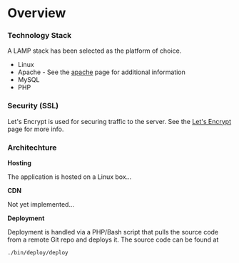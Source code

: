 # Overview 

### Technology Stack 

A LAMP stack has been selected as the platform of choice. 

* Linux 
* Apache - See the [apache](./platform/apache) page for additional information
* MySQL
* PHP

### Security (SSL)

Let's Encrypt is used for securing traffic to the server. See the [Let's Encrypt](./platform/lets-encrypt) page for more info. 

### Architechture 

**Hosting** 

The application is hosted on a Linux box...

**CDN**

Not yet implemented... 

**Deployment**

Deployment is handled via a PHP/Bash script that pulls the source code from a remote Git repo and deploys it. The source code can be found at  

```
./bin/deploy/deploy
```
